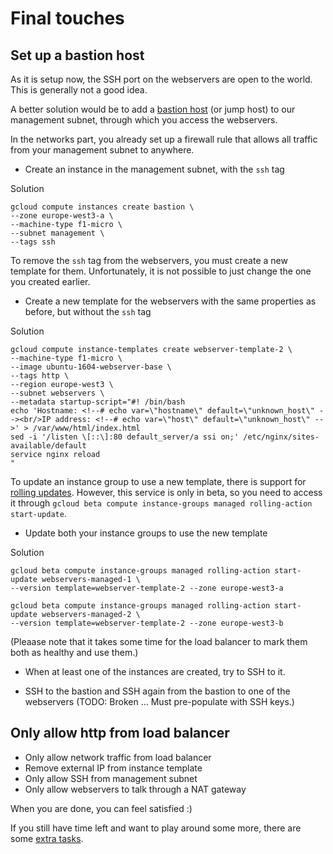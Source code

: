 # Final touches

## Set up a bastion host
As it is setup now, the SSH port on the webservers are open to the world.
This is generally not a good idea.

A better solution would be to add a [bastion host](https://cloud.google.com/compute/docs/instances/connecting-to-instance#bastion_host) (or jump host) to our management subnet, through which you access the webservers.

In the networks part, you already set up a firewall rule that allows all traffic from your management subnet to anywhere.

* Create an instance in the management subnet, with the `ssh` tag

Solution
```
gcloud compute instances create bastion \
--zone europe-west3-a \
--machine-type f1-micro \
--subnet management \
--tags ssh
```

To remove the `ssh` tag from the webservers, you must create a new template for them.
Unfortunately, it is not possible to just change the one you created earlier.

* Create a new template for the webservers with the same properties as before, but without the `ssh` tag

Solution
```
gcloud compute instance-templates create webserver-template-2 \
--machine-type f1-micro \
--image ubuntu-1604-webserver-base \
--tags http \
--region europe-west3 \
--subnet webservers \
--metadata startup-script="#! /bin/bash
echo 'Hostname: <!--# echo var=\"hostname\" default=\"unknown_host\" --><br/>IP address: <!--# echo var=\"host\" default=\"unknown_host\" -->' > /var/www/html/index.html
sed -i '/listen \[::\]:80 default_server/a ssi on;' /etc/nginx/sites-available/default
service nginx reload
"
```

To update an instance group to use a new template, there is support for [rolling updates](https://cloud.google.com/compute/docs/instance-groups/updating-managed-instance-groups#starting_a_basic_rolling_update).
However, this service is only in beta, so you need to access it through `gcloud beta compute instance-groups managed rolling-action start-update`.

* Update both your instance groups to use the new template

Solution
```
gcloud beta compute instance-groups managed rolling-action start-update webservers-managed-1 \
--version template=webserver-template-2 --zone europe-west3-a

gcloud beta compute instance-groups managed rolling-action start-update webservers-managed-2 \
--version template=webserver-template-2 --zone europe-west3-b
```

(Pleaase note that it takes some time for the load balancer to mark them both as healthy and use them.)

* When at least one of the instances are created, try to SSH to it.

* SSH to the bastion and SSH again from the bastion to one of the webservers (TODO: Broken ... Must pre-populate with SSH keys.)


## Only allow http from load balancer

* Only allow network traffic from load balancer
* Remove external IP from instance template
* Only allow SSH from management subnet
* Only allow webservers to talk through a NAT gateway


When you are done, you can feel satisfied :)

If you still have time left and want to play around some more, there are some [extra tasks](../).